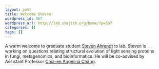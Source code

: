 ```yaml
---
layout: post
title: Welcome Steven!
wordpress_id: 567
wordpress_url: http://lab.stajich.org/home/?p=567
categories: []
tags: []
---
```

A warm welcome to graduate student [Steven Ahrendt](/members/steven-ahrendt) to lab. Steven is working on questions relating structural evolution of light sensing proteins in fungi, metagenomics, and bioinformatics. He will be co-advised by Assistant Professor [Chia-en Angelina Chang](http://genomics.ucr.edu/people/person-details.php?id=478).
